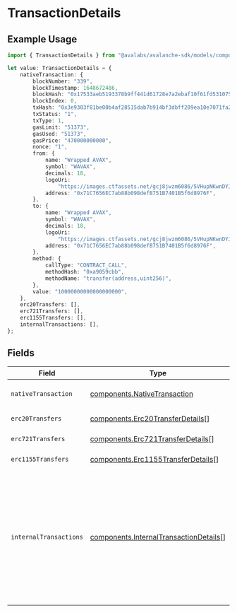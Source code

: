 # TransactionDetails

## Example Usage

```typescript
import { TransactionDetails } from "@avalabs/avalanche-sdk/models/components";

let value: TransactionDetails = {
    nativeTransaction: {
        blockNumber: "339",
        blockTimestamp: 1648672486,
        blockHash: "0x17533aeb5193378b9ff441d61728e7a2ebaf10f61fd5310759451627dfca2e7c",
        blockIndex: 0,
        txHash: "0x3e9303f81be00b4af28515dab7b914bf3dbff209ea10e7071fa24d4af0a112d4",
        txStatus: "1",
        txType: 1,
        gasLimit: "51373",
        gasUsed: "51373",
        gasPrice: "470000000000",
        nonce: "1",
        from: {
            name: "Wrapped AVAX",
            symbol: "WAVAX",
            decimals: 18,
            logoUri:
                "https://images.ctfassets.net/gcj8jwzm6086/5VHupNKwnDYJvqMENeV7iJ/fdd6326b7a82c8388e4ee9d4be7062d4/avalanche-avax-logo.svg",
            address: "0x71C7656EC7ab88b098defB751B7401B5f6d8976F",
        },
        to: {
            name: "Wrapped AVAX",
            symbol: "WAVAX",
            decimals: 18,
            logoUri:
                "https://images.ctfassets.net/gcj8jwzm6086/5VHupNKwnDYJvqMENeV7iJ/fdd6326b7a82c8388e4ee9d4be7062d4/avalanche-avax-logo.svg",
            address: "0x71C7656EC7ab88b098defB751B7401B5f6d8976F",
        },
        method: {
            callType: "CONTRACT_CALL",
            methodHash: "0xa9059cbb",
            methodName: "transfer(address,uint256)",
        },
        value: "10000000000000000000",
    },
    erc20Transfers: [],
    erc721Transfers: [],
    erc1155Transfers: [],
    internalTransactions: [],
};
```

## Fields

| Field                                                                                                                                                                                                                                    | Type                                                                                                                                                                                                                                     | Required                                                                                                                                                                                                                                 | Description                                                                                                                                                                                                                              |
| ---------------------------------------------------------------------------------------------------------------------------------------------------------------------------------------------------------------------------------------- | ---------------------------------------------------------------------------------------------------------------------------------------------------------------------------------------------------------------------------------------- | ---------------------------------------------------------------------------------------------------------------------------------------------------------------------------------------------------------------------------------------- | ---------------------------------------------------------------------------------------------------------------------------------------------------------------------------------------------------------------------------------------- |
| `nativeTransaction`                                                                                                                                                                                                                      | [components.NativeTransaction](../../models/components/nativetransaction.md)                                                                                                                                                             | :heavy_check_mark:                                                                                                                                                                                                                       | The native (top-level) transaction details.                                                                                                                                                                                              |
| `erc20Transfers`                                                                                                                                                                                                                         | [components.Erc20TransferDetails](../../models/components/erc20transferdetails.md)[]                                                                                                                                                     | :heavy_minus_sign:                                                                                                                                                                                                                       | The list of ERC-20 transfers.                                                                                                                                                                                                            |
| `erc721Transfers`                                                                                                                                                                                                                        | [components.Erc721TransferDetails](../../models/components/erc721transferdetails.md)[]                                                                                                                                                   | :heavy_minus_sign:                                                                                                                                                                                                                       | The list of ERC-721 transfers.                                                                                                                                                                                                           |
| `erc1155Transfers`                                                                                                                                                                                                                       | [components.Erc1155TransferDetails](../../models/components/erc1155transferdetails.md)[]                                                                                                                                                 | :heavy_minus_sign:                                                                                                                                                                                                                       | The list of ERC-1155 transfers.                                                                                                                                                                                                          |
| `internalTransactions`                                                                                                                                                                                                                   | [components.InternalTransactionDetails](../../models/components/internaltransactiondetails.md)[]                                                                                                                                         | :heavy_minus_sign:                                                                                                                                                                                                                       | The list of internal transactions. Note that this list only includes CALL and CALLCODE internal transactions that had a non-zero value and CREATE/CREATE2 calls. Use a client provider to recieve a full debug trace of the transaction. |